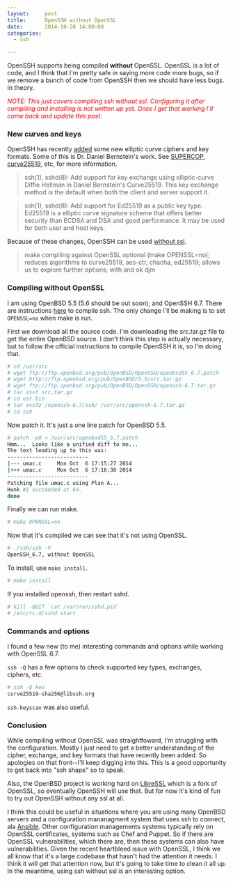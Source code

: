 ```yaml
---
layout:     post
title:      OpenSSH without OpenSSL
date:       2014-10-20 14:00:00
categories:
  - ssh

---
```


OpenSSH supports being compiled **without** OpenSSL. OpenSSL is a lot of code, and I think that I'm pretty safe in saying more code more bugs, so if we remove a bunch of code from OpenSSH then we should have less bugs. In theory.

<!-- more -->

<span style="color:red">_NOTE: This just covers compiling ssh without ssl. Configuring it after compiling and installing is not written up yet. Once I get that working I'll come back and update this post._</span>

### New curves and keys

OpenSSH has recently [added](http://www.openssh.com/txt/release-6.5) some new elliptic curve ciphers and key formats. Some of this is Dr. Daniel Bernstein's work. See [SUPERCOP](http://bench.cr.yp.to/supercop.html), [curve25519](http://cr.yp.to/ecdh.html), etc, for more information.

>ssh(1), sshd(8): Add support for key exchange using elliptic-curve Diffie Hellman in Daniel Bernstein's Curve25519. This key exchange method is the default when both the client and server support it.

> ssh(1), sshd(8): Add support for Ed25519 as a public key type. Ed25519 is a elliptic curve signature scheme that offers better security than ECDSA and DSA and good performance. It may be used for both user and host keys.

Because of these changes, OpenSSH can be used [without ssl](http://article.gmane.org/gmane.os.openbsd.cvs/130612).

>make compiling against OpenSSL optional (make OPENSSL=no); reduces algorithms to curve25519, aes-ctr, chacha, ed25519; allows us to explore further options; with and ok djm

### Compiling without OpenSSL

I am using OpenBSD 5.5 (5.6 should be out soon), and OpenSSH 6.7. There are instructions [here](http://www.openssh.com/openbsd.html) to compile ssh. The only change I'll be making is to set ```OPENSSL=no``` when make is run.

First we download all the source code. I'm downloading the src.tar.gz file to get the entire OpenBSD source. I don't think this step is actually necessary, but to follow the official instructions to compile OpenSSH it is, so I'm doing that.

```bash
# cd /usr/src
# wget ftp://ftp.openbsd.org/pub/OpenBSD/OpenSSH/openbsd55_6.7.patch
# wget http://ftp.openbsd.org/pub/OpenBSD/5.5/src.tar.gz
# wget ftp://ftp.openbsd.org/pub/OpenBSD/OpenSSH/openssh-6.7.tar.gz
# tar zxvf src.tar.gz  
# cd usr.bin
# tar xvsfz /openssh-6.7/ssh/ /usr/src/openssh-6.7.tar.gz  
# cd ssh
```

Now patch it. It's just a one line patch for OpenBSD 5.5.

```bash
# patch -p0 < /usr/src/openbsd55_6.7.patch  
Hmm...  Looks like a unified diff to me...
The text leading up to this was:
--------------------------
|--- umac.c     Mon Oct  6 17:15:27 2014
|+++ umac.c     Mon Oct  6 17:16:38 2014
--------------------------
Patching file umac.c using Plan A...
Hunk #1 succeeded at 64.
done
```

Finally we can run make.

```bash
# make OPENSSL=no
```

Now that it's compiled we can see that it's not using OpenSSL.

```bash
# ./ssh/ssh -V
OpenSSH_6.7, without OpenSSL
```

To install, use ```make install```.

```bash
# make install
```

If you installed openssh, then restart sshd.

```bash
# kill -QUIT `cat /var/run/sshd.pid`
# /etc/rc.d/sshd start
```

### Commands and options

I found a few new (to me) interesting commands and options while working with OpenSSL 6.7.

```ssh -Q``` has a few options to check supported key types, exchanges, ciphers, etc.

```bash
# ssh -Q kex
curve25519-sha256@libssh.org
```

```ssh-keyscan``` was also useful.



### Conclusion

While compiling without OpenSSL was straightfoward, I'm struggling with the configuration. Mostly I just need to get a better understanding of the cipher, exchange, and key formats that have recently been added. So apologies on that front--I'll keep digging into this. This is a good opportunity to get back into "ssh shape" so to speak.

Also, the OpenBSD project is working hard on [LibreSSL](http://www.libressl.org/) which is a fork of OpenSSL, so eventually OpenSSH will use that. But for now it's kind of fun to try out OpenSSH without any ssl at all.

I think this could be useful in situations where you are using many OpenBSD servers and a configuration mananagment system that uses ssh to connect, ala [Ansible](http://ansible.com). Other configuration managements systems typically rely on OpenSSL certificates, systems such as Chef and Puppet. So if there are OpenSSL vulnerabilities, which there are, then these systems can also have vulnerabilities. Given the recent heartbleed issue with OpenSSL, I think we all know that it's a large codebase that hasn't had the attention it needs. I think it will get that attention now, but it's going to take time to clean it all up. In the meantime, using ssh without ssl is an interesting option.
